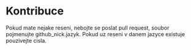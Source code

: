 # Kontribuce

Pokud mate nejake reseni, nebojte se poslat pull request, soubor pojmenujte github_nick.jazyk. Pokud uz reseni v danem jazyce existuje pouzivejte cisla.
